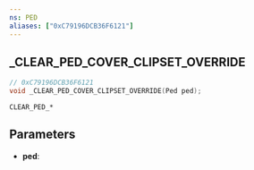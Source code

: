 ```yaml
---
ns: PED
aliases: ["0xC79196DCB36F6121"]
---
```

## _CLEAR_PED_COVER_CLIPSET_OVERRIDE

```c
// 0xC79196DCB36F6121
void _CLEAR_PED_COVER_CLIPSET_OVERRIDE(Ped ped);
```

```
CLEAR_PED_*
```

## Parameters
* **ped**:

